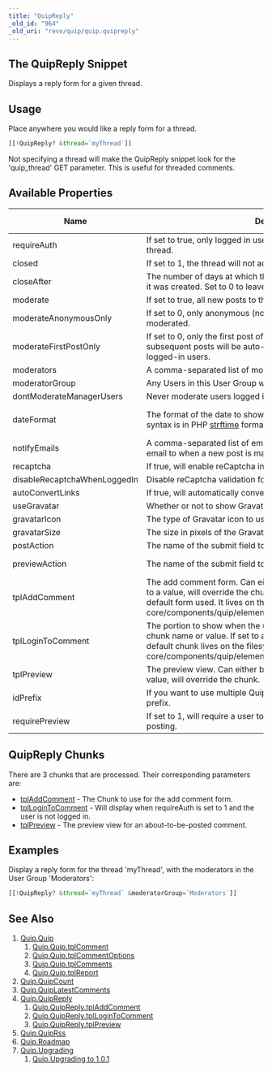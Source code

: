 ```yaml
---
title: "QuipReply"
_old_id: "964"
_old_uri: "revo/quip/quip.quipreply"
---
```


## The QuipReply Snippet

Displays a reply form for a given thread.

## Usage

Place anywhere you would like a reply form for a thread.

``` php
[[!QuipReply? &thread=`myThread`]]
```

Not specifying a thread will make the QuipReply snippet look for the 'quip\_thread' GET parameter. This is useful for threaded comments.

## Available Properties

| Name                         | Description                                                                                                                                                                                                                                                                                                                             | Default Value         |
| ---------------------------- | --------------------------------------------------------------------------------------------------------------------------------------------------------------------------------------------------------------------------------------------------------------------------------------------------------------------------------------- | --------------------- |
| requireAuth                  | If set to true, only logged in users will be able to comment on the thread.                                                                                                                                                                                                                                                             | 0                     |
| closed                       | If set to 1, the thread will not accept new comments.                                                                                                                                                                                                                                                                                   | 0                     |
| closeAfter                   | The number of days at which the thread will automatically close after it was created. Set to 0 to leave open indefinitely.                                                                                                                                                                                                              | 14                    |
| moderate                     | If set to true, all new posts to the thread will be moderated.                                                                                                                                                                                                                                                                          | 0                     |
| moderateAnonymousOnly        | If set to 0, only anonymous (non-logged-in users) will be moderated.                                                                                                                                                                                                                                                                    | 0                     |
| moderateFirstPostOnly        | If set to 0, only the first post of the user will be moderated. All subsequent posts will be auto-approved. This only applies to logged-in users.                                                                                                                                                                                       | 1                     |
| moderators                   | A comma-separated list of moderator usernames for this thread.                                                                                                                                                                                                                                                                          |                       |
| moderatorGroup               | Any Users in this User Group will have moderator access.                                                                                                                                                                                                                                                                                | Administrator         |
| dontModerateManagerUsers     | Never moderate users logged into the manager.                                                                                                                                                                                                                                                                                           | 1                     |
| dateFormat                   | The format of the date to show for a comment's post date. The syntax is in PHP [strftime](http://php.net/strftime) format.                                                                                                                                                                                                              | %b %d, %Y at %I:%M %p |
| notifyEmails                 | A comma-separated list of email addresses to send a notification email to when a new post is made on this thread.                                                                                                                                                                                                                       |
| recaptcha                    | If true, will enable reCaptcha in the add comment form.                                                                                                                                                                                                                                                                                 | 0                     |
| disableRecaptchaWhenLoggedIn | Disable reCaptcha validation for logged in users.                                                                                                                                                                                                                                                                                       | 1                     |
| autoConvertLinks             | If true, will automatically convert URLs to links.                                                                                                                                                                                                                                                                                      | 1                     |
| useGravatar                  | Whether or not to show Gravatar icons in comments.                                                                                                                                                                                                                                                                                      | 1                     |
| gravatarIcon                 | The type of Gravatar icon to use for a user without a Gravatar.                                                                                                                                                                                                                                                                         | identicon             |
| gravatarSize                 | The size in pixels of the Gravatar.                                                                                                                                                                                                                                                                                                     | 50                    |
| postAction                   | The name of the submit field to initiate a comment post.                                                                                                                                                                                                                                                                                | quip-post             |
| previewAction                | The name of the submit field to preview a comment post.                                                                                                                                                                                                                                                                                 | quip-preview          |
| tplAddComment                | The add comment form. Can either be a chunk name or value. If set to a value, will override the chunk. See [tplAddComment](extras/quip/quip.quipreply/quip.quipreply.tpladdcomment "Quip.QuipReply.tplAddComment") for the default form used. It lives on the filesystem: core/components/quip/elements/chunks/quipaddcomment.chunk.tpl |                       |
| tplLoginToComment            | The portion to show when the user is not logged in. Can either be a chunk name or value. If set to a value, will override the chunk. The default chunk lives on the filesystem: core/components/quip/elements/chunks/quipaddcomment.chunk.tpl                                                                                           |                       |
| tplPreview                   | The preview view. Can either be a chunk name or value. If set to a value, will override the chunk.                                                                                                                                                                                                                                      |                       |
| idPrefix                     | If you want to use multiple Quip instances on a page, change this ID prefix.                                                                                                                                                                                                                                                            | qcom                  |
| requirePreview               | If set to 1, will require a user to preview their comment before posting.                                                                                                                                                                                                                                                               | 0                     |

## QuipReply Chunks

There are 3 chunks that are processed. Their corresponding parameters are:

- [tplAddComment](extras/quip/quip.quipreply/quip.quipreply.tpladdcomment "Quip.QuipReply.tplAddComment") - The Chunk to use for the add comment form.
- [tplLoginToComment](extras/quip/quip.quipreply/quip.quipreply.tpllogintocomment "Quip.QuipReply.tplLoginToComment") - Will display when requireAuth is set to 1 and the user is not logged in.
- [tplPreview](extras/quip/quip.quipreply/quip.quipreply.tplpreview "Quip.QuipReply.tplPreview") - The preview view for an about-to-be-posted comment.

## Examples

Display a reply form for the thread 'myThread', with the moderators in the User Group 'Moderators':

``` php
[[!QuipReply? &thread=`myThread` &moderatorGroup=`Moderators`]]
```

## See Also

1. [Quip.Quip](extras/quip/quip.quip)
   1. [Quip.Quip.tplComment](extras/quip/quip.quip/quip.quip.tplcomment)
   2. [Quip.Quip.tplCommentOptions](extras/quip/quip.quip/quip.quip.tplcommentoptions)
   3. [Quip.Quip.tplComments](extras/quip/quip.quip/quip.quip.tplcomments)
   4. [Quip.Quip.tplReport](extras/quip/quip.quip/quip.quip.tplreport)
2. [Quip.QuipCount](extras/quip/quip.quipcount)
3. [Quip.QuipLatestComments](extras/quip/quip.quiplatestcomments)
4. [Quip.QuipReply](extras/quip/quip.quipreply)
   1. [Quip.QuipReply.tplAddComment](extras/quip/quip.quipreply/quip.quipreply.tpladdcomment)
   2. [Quip.QuipReply.tplLoginToComment](extras/quip/quip.quipreply/quip.quipreply.tpllogintocomment)
   3. [Quip.QuipReply.tplPreview](extras/quip/quip.quipreply/quip.quipreply.tplpreview)
5. [Quip.QuipRss](extras/quip/quip.quiprss)
6. [Quip.Roadmap](extras/quip/quip.roadmap)
7. [Quip.Upgrading](extras/quip/quip.upgrading)
   1. [Quip.Upgrading to 1.0.1](extras/quip/quip.upgrading/quip.upgrading-to-1.0.1)